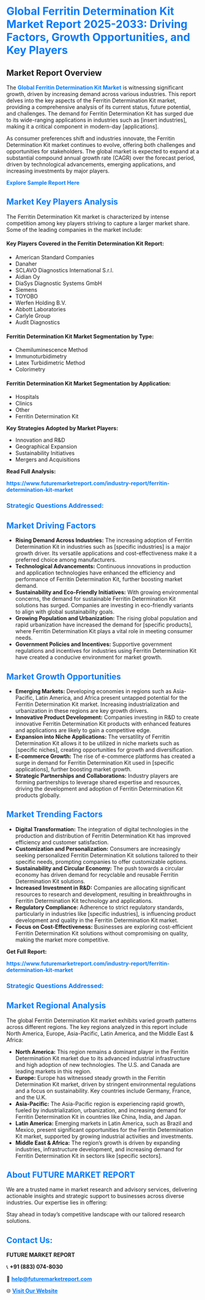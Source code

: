 <h1 style="color: #007BFF;">Global Ferritin Determination Kit Market Report 2025-2033: Driving Factors, Growth Opportunities, and Key Players</h1>

<section id="overview">
<h2>Market Report Overview</h2>
<p>The <a href="https://www.futuremarketreport.com/industry-report/ferritin-determination-kit-market" style="color: #007BFF; text-decoration: none;"><strong>Global Ferritin Determination Kit Market</strong></a> is witnessing significant growth, driven by increasing demand across various industries. This report delves into the key aspects of the Ferritin Determination Kit market, providing a comprehensive analysis of its current status, future potential, and challenges. The demand for Ferritin Determination Kit has surged due to its wide-ranging applications in industries such as [insert industries], making it a critical component in modern-day [applications].</p>
<p>As consumer preferences shift and industries innovate, the Ferritin Determination Kit market continues to evolve, offering both challenges and opportunities for stakeholders. The global market is expected to expand at a substantial compound annual growth rate (CAGR) over the forecast period, driven by technological advancements, emerging applications, and increasing investments by major players.</p>
</section>

<section id="overview">
<p><a href="https://www.futuremarketreport.com/request-sample/reportId=123125" style="color: #007BFF; text-decoration: none;"><strong>Explore Sample Report Here</strong></a></p>
</section>

<section id="key-players">
<h2 style="color: #007BFF;">Market Key Players Analysis</h2>
<p>The Ferritin Determination Kit market is characterized by intense competition among key players striving to capture a larger market share. Some of the leading companies in the market include:</p>
<h4>Key Players Covered in the Ferritin Determination Kit Report:</h4>
<ul><li>American Standard Companies</li><li>Danaher</li><li>SCLAVO Diagnostics International S.r.l.</li><li>Aidian Oy</li><li>DiaSys Diagnostic Systems GmbH</li><li>Siemens</li><li>TOYOBO</li><li>Werfen Holding B.V.</li><li>Abbott Laboratories</li><li>Carlyle Group</li><li>Audit Diagnostics</li></ul>
<h4>Ferritin Determination Kit Market Segmentation by Type:</h4>
<ul><li>Chemiluminescence Method</li><li>Immunoturbidimetry</li><li>Latex Turbidimetric Method</li><li>Colorimetry</li></ul>

<h4>Ferritin Determination Kit Market Segmentation by Application:</h4>
<ul><li>Hospitals</li><li>Clinics</li><li>Other</li><li>Ferritin Determination Kit</li></ul>
<p><strong>Key Strategies Adopted by Market Players:</strong></p>
<ul>
<li>Innovation and R&D</li>
<li>Geographical Expansion</li>
<li>Sustainability Initiatives</li>
<li>Mergers and Acquisitions</li>
</ul>
</section>

<section>
<p><strong>Read Full Analysis: </strong></p><a href="https://www.futuremarketreport.com/industry-report/ferritin-determination-kit-market" style="color: #007BFF; text-decoration: none;"><strong>https://www.futuremarketreport.com/industry-report/ferritin-determination-kit-market</strong></a>
<h3 style="color: #007BFF;">Strategic Questions Addressed:</h3>
</section>

<section id="driving-factors">
<h2 style="color: #007BFF;">Market Driving Factors</h2>
<ul>
<li><strong>Rising Demand Across Industries:</strong> The increasing adoption of Ferritin Determination Kit in industries such as [specific industries] is a major growth driver. Its versatile applications and cost-effectiveness make it a preferred choice among manufacturers.</li>
<li><strong>Technological Advancements:</strong> Continuous innovations in production and application technologies have enhanced the efficiency and performance of Ferritin Determination Kit, further boosting market demand.</li>
<li><strong>Sustainability and Eco-Friendly Initiatives:</strong> With growing environmental concerns, the demand for sustainable Ferritin Determination Kit solutions has surged. Companies are investing in eco-friendly variants to align with global sustainability goals.</li>
<li><strong>Growing Population and Urbanization:</strong> The rising global population and rapid urbanization have increased the demand for [specific products], where Ferritin Determination Kit plays a vital role in meeting consumer needs.</li>
<li><strong>Government Policies and Incentives:</strong> Supportive government regulations and incentives for industries using Ferritin Determination Kit have created a conducive environment for market growth.</li>
</ul>
</section>

<section id="growth-opportunities">
<h2 style="color: #007BFF;">Market Growth Opportunities</h2>
<ul>
<li><strong>Emerging Markets:</strong> Developing economies in regions such as Asia-Pacific, Latin America, and Africa present untapped potential for the Ferritin Determination Kit market. Increasing industrialization and urbanization in these regions are key growth drivers.</li>
<li><strong>Innovative Product Development:</strong> Companies investing in R&D to create innovative Ferritin Determination Kit products with enhanced features and applications are likely to gain a competitive edge.</li>
<li><strong>Expansion into Niche Applications:</strong> The versatility of Ferritin Determination Kit allows it to be utilized in niche markets such as [specific niches], creating opportunities for growth and diversification.</li>
<li><strong>E-commerce Growth:</strong> The rise of e-commerce platforms has created a surge in demand for Ferritin Determination Kit used in [specific applications], further boosting market growth.</li>
<li><strong>Strategic Partnerships and Collaborations:</strong> Industry players are forming partnerships to leverage shared expertise and resources, driving the development and adoption of Ferritin Determination Kit products globally.</li>
</ul>
</section>

<section id="trending-factors">
<h2 style="color: #007BFF;">Market Trending Factors</h2>
<ul>
<li><strong>Digital Transformation:</strong> The integration of digital technologies in the production and distribution of Ferritin Determination Kit has improved efficiency and customer satisfaction.</li>
<li><strong>Customization and Personalization:</strong> Consumers are increasingly seeking personalized Ferritin Determination Kit solutions tailored to their specific needs, prompting companies to offer customizable options.</li>
<li><strong>Sustainability and Circular Economy:</strong> The push towards a circular economy has driven demand for recyclable and reusable Ferritin Determination Kit solutions.</li>
<li><strong>Increased Investment in R&D:</strong> Companies are allocating significant resources to research and development, resulting in breakthroughs in Ferritin Determination Kit technology and applications.</li>
<li><strong>Regulatory Compliance:</strong> Adherence to strict regulatory standards, particularly in industries like [specific industries], is influencing product development and quality in the Ferritin Determination Kit market.</li>
<li><strong>Focus on Cost-Effectiveness:</strong> Businesses are exploring cost-efficient Ferritin Determination Kit solutions without compromising on quality, making the market more competitive.</li>
</ul>
</section>

<section>
<p><strong>Get Full Report: </strong></p><a href="https://www.futuremarketreport.com/industry-report/ferritin-determination-kit-market" style="color: #007BFF; text-decoration: none;"><strong>https://www.futuremarketreport.com/industry-report/ferritin-determination-kit-market</strong></a>
<h3 style="color: #007BFF;">Strategic Questions Addressed:</h3>
</section>


<section id="regional-analysis">
<h2 style="color: #007BFF;">Market Regional Analysis</h2>
<p>The global Ferritin Determination Kit market exhibits varied growth patterns across different regions. The key regions analyzed in this report include North America, Europe, Asia-Pacific, Latin America, and the Middle East & Africa:</p>
<ul>
<li><strong>North America:</strong> This region remains a dominant player in the Ferritin Determination Kit market due to its advanced industrial infrastructure and high adoption of new technologies. The U.S. and Canada are leading markets in this region.</li>
<li><strong>Europe:</strong> Europe has witnessed steady growth in the Ferritin Determination Kit market, driven by stringent environmental regulations and a focus on sustainability. Key countries include Germany, France, and the U.K.</li>
<li><strong>Asia-Pacific:</strong> The Asia-Pacific region is experiencing rapid growth, fueled by industrialization, urbanization, and increasing demand for Ferritin Determination Kit in countries like China, India, and Japan.</li>
<li><strong>Latin America:</strong> Emerging markets in Latin America, such as Brazil and Mexico, present significant opportunities for the Ferritin Determination Kit market, supported by growing industrial activities and investments.</li>
<li><strong>Middle East & Africa:</strong> The region’s growth is driven by expanding industries, infrastructure development, and increasing demand for Ferritin Determination Kit in sectors like [specific sectors].</li>
</ul>
</section>

<footer>
<h2 style="color: #007BFF;">About FUTURE MARKET REPORT</h2>
<p>We are a trusted name in market research and advisory services, delivering actionable insights and strategic support to businesses across diverse industries. Our expertise lies in offering:</p>

<p>Stay ahead in today’s competitive landscape with our tailored research solutions.</p>

<h2 style="color: #007BFF;">Contact Us:</h2>
<p><strong>FUTURE MARKET REPORT</strong></p>
<p>📞 <strong>+91 (883) 074-8030</strong></p>
<p>📧 <strong><a href="mailto:help@futuremarketreport.com" style="color: #007BFF;">help@futuremarketreport.com</a></strong></p>
<p>🌐 <strong><a href="https://www.futuremarketreport.com/" style="color: #007BFF;">Visit Our Website</a></strong></p>
</footer>